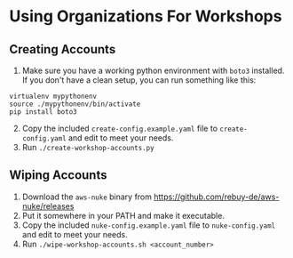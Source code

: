 # Using Organizations For Workshops

## Creating Accounts

1. Make sure you have a working python environment with `boto3` installed. If you don't have a clean setup, you can run something like this:

```
virtualenv mypythonenv
source ./mypythonenv/bin/activate
pip install boto3
```

2. Copy the included `create-config.example.yaml` file to `create-config.yaml` and edit to meet your needs.
3. Run `./create-workshop-accounts.py`

## Wiping Accounts

1. Download the `aws-nuke` binary from https://github.com/rebuy-de/aws-nuke/releases
2. Put it somewhere in your PATH and make it executable.
3. Copy the included `nuke-config.example.yaml` file to `nuke-config.yaml` and edit to meet your needs.
4. Run `./wipe-workshop-accounts.sh <account_number>`
